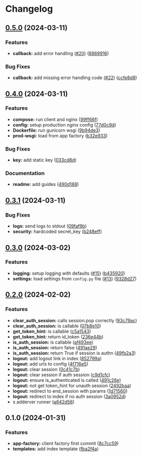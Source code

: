 # Changelog

## [0.5.0](https://github.com/christian-hawk/flask-oidc-client-poc/compare/v0.4.0...v0.5.0) (2024-03-11)


### Features

* **callback:** add error handling ([#20](https://github.com/christian-hawk/flask-oidc-client-poc/issues/20)) ([8869916](https://github.com/christian-hawk/flask-oidc-client-poc/commit/88699160ec7a5ef1dde8b1554691ee2f52728377))


### Bug Fixes

* **callback:** add missing error handling code ([#22](https://github.com/christian-hawk/flask-oidc-client-poc/issues/22)) ([ccfe8d8](https://github.com/christian-hawk/flask-oidc-client-poc/commit/ccfe8d89f45b0dd268912cbe1651cd89555e7175))

## [0.4.0](https://github.com/christian-hawk/flask-oidc-client-poc/compare/v0.3.1...v0.4.0) (2024-03-11)


### Features

* **compose:** run client and nginx ([99ff66f](https://github.com/christian-hawk/flask-oidc-client-poc/commit/99ff66fff06c4be66241271377a31e3739e2c5ae))
* **config:** setup production nginx config ([77d0c9d](https://github.com/christian-hawk/flask-oidc-client-poc/commit/77d0c9d590c8d1585efc4a358325c0211adf8911))
* **Dockerfile:** run gunicorn wsgi ([9b94de3](https://github.com/christian-hawk/flask-oidc-client-poc/commit/9b94de3bc8587bd36a91ad3845ce11e6f44b76ee))
* **prod-wsgi:** load from app factory ([b32e933](https://github.com/christian-hawk/flask-oidc-client-poc/commit/b32e933361de4682d431020c126c883091f36be0))


### Bug Fixes

* **key:** add static key ([033cd8d](https://github.com/christian-hawk/flask-oidc-client-poc/commit/033cd8db345606d190218413cd3e5548360b88e1))


### Documentation

* **readme:** add guides ([490d188](https://github.com/christian-hawk/flask-oidc-client-poc/commit/490d188e17d69484cbd0b068cc0249db87680a8d))

## [0.3.1](https://github.com/christian-hawk/flask-oidc-client-poc/compare/v0.3.0...v0.3.1) (2024-03-11)


### Bug Fixes

* **logs:** send logs to stdout ([09faf9b](https://github.com/christian-hawk/flask-oidc-client-poc/commit/09faf9b1f95d74ad85809bf24520c44a1f004920))
* **security:** hardcoded secret_key ([b248eff](https://github.com/christian-hawk/flask-oidc-client-poc/commit/b248eff565633e64b084fbba877062309c748ef2))

## [0.3.0](https://github.com/christian-hawk/flask-oidc-client-poc/compare/v0.2.0...v0.3.0) (2024-03-02)


### Features

* **logging:** setup logging with defaults ([#15](https://github.com/christian-hawk/flask-oidc-client-poc/issues/15)) ([b435920](https://github.com/christian-hawk/flask-oidc-client-poc/commit/b435920ad3da95c99a00cd8d8e200ef639f78346))
* **settings:** load settings from `config.py` file ([#13](https://github.com/christian-hawk/flask-oidc-client-poc/issues/13)) ([9328d27](https://github.com/christian-hawk/flask-oidc-client-poc/commit/9328d276b34b00d5fca619636a287e9771dd17aa))

## [0.2.0](https://github.com/christian-hawk/flask-oidc-client-poc/compare/v0.1.0...v0.2.0) (2024-02-02)


### Features

* **clear_auth_session:** calls session.pop correctly ([93c79ac](https://github.com/christian-hawk/flask-oidc-client-poc/commit/93c79acc18cf6aa1eec393578d31f70b2d4545b8))
* **clear_auth_session:** is callable ([07b8e10](https://github.com/christian-hawk/flask-oidc-client-poc/commit/07b8e1093a96a35726d92b065b559f19fb73f1d8))
* **get_token_hint:** is callable ([c5a1543](https://github.com/christian-hawk/flask-oidc-client-poc/commit/c5a15431c7b903ba7d4bcf0daa8455885e90f4e8))
* **get_token_hint:** return id_token ([236e44b](https://github.com/christian-hawk/flask-oidc-client-poc/commit/236e44b474be320e23ed411657c5ec964ff2579e))
* **is_auth_session:** is callable ([af493ee](https://github.com/christian-hawk/flask-oidc-client-poc/commit/af493eef90620471d8b85003646734c7e3698729))
* **is_auth_session:** return false ([491ae29](https://github.com/christian-hawk/flask-oidc-client-poc/commit/491ae294cb954b249a10d616d75707ecfce4620c))
* **is_auth_session:** return True if session is authn ([49fb2a3](https://github.com/christian-hawk/flask-oidc-client-poc/commit/49fb2a38a512dcb714800579a002eb6b4859e84e))
* **logout:** add logout link in index ([852799a](https://github.com/christian-hawk/flask-oidc-client-poc/commit/852799af7b1ee250f060d6b74b068f30074c6a3c))
* **logout:** add urls to config ([4f716e5](https://github.com/christian-hawk/flask-oidc-client-poc/commit/4f716e5b012394ee5c13f93e0d619ea71c759b29))
* **logout:** clear session ([0c41c7b](https://github.com/christian-hawk/flask-oidc-client-poc/commit/0c41c7b5d7751dbd9b68c6279d00ded72f36ea22))
* **logout:** clear session if auth session ([c9d1cfc](https://github.com/christian-hawk/flask-oidc-client-poc/commit/c9d1cfcc4a91f18bbb3f8f0e4d241ae96dd743d4))
* **logout:** ensure is_authenticated is called ([491c28e](https://github.com/christian-hawk/flask-oidc-client-poc/commit/491c28eaedd74e0f6d64c5e292bf14f25a96de4a))
* **logout:** not get token_hint for unauth session ([2492baa](https://github.com/christian-hawk/flask-oidc-client-poc/commit/2492baa6e80ca07dcd76e554c55eb2c2506b9159))
* **logout:** redirect to end_session with params ([1d71560](https://github.com/christian-hawk/flask-oidc-client-poc/commit/1d715604e76c85920f6b7c2e2e3e8f866b1cffe6))
* **logout:** redirect to index if no auth session ([3a0952d](https://github.com/christian-hawk/flask-oidc-client-poc/commit/3a0952d3f7955723395b11f3480310ebfd04ab9e))
* s adderver runner ([a642d56](https://github.com/christian-hawk/flask-oidc-client-poc/commit/a642d5640e47bf6e85514c5cbb18151ab09c45fa))

## 0.1.0 (2024-01-31)


### Features

* **app-factory:** client factory first commit ([8c7cc59](https://github.com/christian-hawk/flask-oidc-client-poc/commit/8c7cc596d4cde161a7b5ef2c4c52bbdb3abf5e74))
* **templates:** add index template ([fba2f4a](https://github.com/christian-hawk/flask-oidc-client-poc/commit/fba2f4a52d303aac8b508177feb12ae2ac4e7e83))
